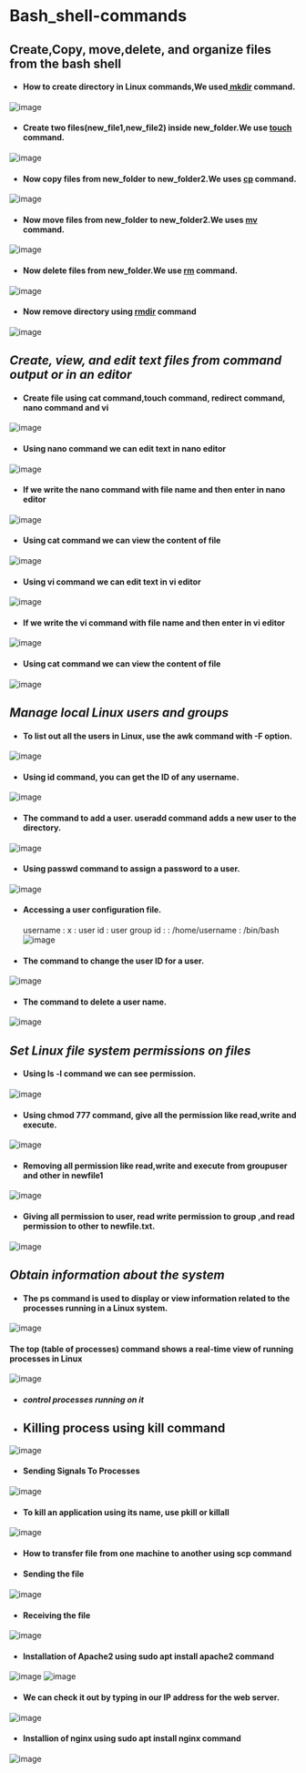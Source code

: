 # Bash_shell-commands
## Create,Copy, move,delete, and organize files from the bash shell
- #### How to create directory in Linux commands,We used<ins> mkdir</ins> command.
![image](https://user-images.githubusercontent.com/103019032/162363772-e377e93d-41fb-4e36-adbd-0af6578393a3.png)
- #### Create two files(new_file1,new_file2) inside new_folder.We use <ins>touch</ins> command.
![image](https://user-images.githubusercontent.com/103019032/162367280-c51b5937-5431-4819-ae83-3b2be28bad9f.png)
- #### Now copy files from new_folder to new_folder2.We uses <ins>cp</ins> command.
![image](https://user-images.githubusercontent.com/103019032/162368138-175d2fdc-aaa2-454e-ba05-b39ebef0d5da.png)
- #### Now move files from new_folder to new_folder2.We uses <ins> mv</ins> command.
 ![image](https://user-images.githubusercontent.com/103019032/162369203-f5a8cdf9-3fcd-474b-bf40-fde52e2b4364.png)
- #### Now delete files from new_folder.We use <ins>rm</ins> command.
![image](https://user-images.githubusercontent.com/103019032/162370109-ebf9e7f8-9ba9-4d54-805c-189206a8785d.png)
- #### Now remove directory using <ins>rmdir</ins> command
![image](https://user-images.githubusercontent.com/103019032/162370464-58d392a0-c9dc-478e-88c6-6002630215c5.png)
 ## *Create, view, and edit text files from command output or in an editor*
 - #### Create file using cat command,touch command, redirect command, nano command and vi
 ![image](https://user-images.githubusercontent.com/103019032/162372940-52bc8363-1c89-4dc2-9e9e-e15ddf87ee16.png)
- #### Using nano command we can edit text in nano editor
![image](https://user-images.githubusercontent.com/103019032/162373358-82b505a3-9e9d-49d3-b809-a0cefc1aac2b.png)
- #### If we write the nano command with file name and then enter in nano editor
![image](https://user-images.githubusercontent.com/103019032/162373449-70764526-d82a-4efa-bd9f-0309b67cad87.png)
- #### Using cat command we can view the content of file
![image](https://user-images.githubusercontent.com/103019032/162373848-25542b06-24c5-46a5-b757-274277cf91a9.png)
- #### Using vi command we can edit text in vi editor
![image](https://user-images.githubusercontent.com/103019032/162375536-4472ab44-989d-4c45-b254-ec92a1660d64.png)
- #### If we write the vi command with file name and then enter in vi editor
![image](https://user-images.githubusercontent.com/103019032/162376485-9cbc9645-e2cc-425b-b9ae-bda8b40216a9.png)
- #### Using cat command we can view the content of file
![image](https://user-images.githubusercontent.com/103019032/162376774-ea9ceb80-467b-46fe-a7c0-253aac63007f.png)
## *Manage local Linux users and groups*
- #### To list out all the users in Linux, use the awk command with -F option.
![image](https://user-images.githubusercontent.com/103019032/162377596-48b831ee-c8fb-4fcc-a313-f56633ee3772.png)
- #### Using id command, you can get the ID of any username.
![image](https://user-images.githubusercontent.com/103019032/162377904-88ef65c6-9626-4566-8ef0-4aea53ea2231.png)
- #### The command to add a user. useradd command adds a new user to the directory.
![image](https://user-images.githubusercontent.com/103019032/162378401-3c0919f3-c005-4b9e-9897-da1e1f3dc26a.png)
- #### Using passwd command to assign a password to a user.
![image](https://user-images.githubusercontent.com/103019032/162379207-79036a4e-cb2e-49d8-bb77-ce6a8495f967.png)
- #### Accessing a user configuration file.  
  username : x : user id : user group id : : /home/username : /bin/bash 
![image](https://user-images.githubusercontent.com/103019032/162379535-5a59042c-6230-4565-91c4-7c44e0d21351.png)
- #### The command to change the user ID for a user.  
![image](https://user-images.githubusercontent.com/103019032/162380530-ae6c31cd-9b57-47b5-9811-419bf8bdc4df.png)
 - #### The command to delete a user name. 
 ![image](https://user-images.githubusercontent.com/103019032/162381069-6e26d25c-e821-427f-9565-d5a7cf00780b.png)
## *Set Linux file system permissions on files*
- #### Using ls -l command we can see permission.
 ![image](https://user-images.githubusercontent.com/103019032/162384632-6e5ba402-d2b5-43c5-b794-d9a6f4a86c9b.png)
- #### Using chmod 777 command, give all the permission like read,write and execute.
![image](https://user-images.githubusercontent.com/103019032/162385099-2d8db6a5-0a12-4797-9d87-bd8ab66c41d3.png)
- #### Removing all permission  like read,write and execute from groupuser and other in newfile1
![image](https://user-images.githubusercontent.com/103019032/162385761-54a190a5-945b-4347-ac9f-07afedf1abcf.png)
- #### Giving all permission to user, read write permission to group ,and read permission to other to newfile.txt.
![image](https://user-images.githubusercontent.com/103019032/162386451-e19f29e9-9399-4871-b881-e56563e97e30.png)
## *Obtain information about the system*
- #### The ps command is used to display or view information related to the processes running in a Linux system.
![image](https://user-images.githubusercontent.com/103019032/162398815-895750cd-99c8-4075-a220-e8eaa92ce701.png)
#### The top (table of processes) command shows a real-time view of running processes in Linux 
![image](https://user-images.githubusercontent.com/103019032/162399204-252f6117-7d04-42fe-bba9-dbfcb83e7e60.png)
- #### *control processes running on it*
- ## Killing process using kill command
![image](https://user-images.githubusercontent.com/103019032/162401995-4e330aa4-9df0-4a36-8dcd-d418f88e0fe7.png)
- #### Sending Signals To Processes
![image](https://user-images.githubusercontent.com/103019032/162402524-14dcb6e3-a9c2-4eb8-9ca3-8ac872d0b129.png)
- #### To kill an application using its name, use pkill or killall
![image](https://user-images.githubusercontent.com/103019032/162403335-c6da3e36-eb4a-44e3-97b2-c4413da62547.png)
- #### How to transfer file from one machine to another using scp command
- #### Sending the file
![image](https://user-images.githubusercontent.com/103019032/162409856-7468dc61-05fa-47e6-a1c8-1bfd4630670b.png)
- #### Receiving the file
![image](https://user-images.githubusercontent.com/103019032/162410145-83d89fad-09a4-4307-9d1b-1e27a5c560a8.png)
- #### Installation of Apache2 using sudo apt install apache2 command
![image](https://user-images.githubusercontent.com/103019032/162412603-5785292c-0bc5-4266-a09a-7bf975c0ad49.png)
![image](https://user-images.githubusercontent.com/103019032/162413044-c0fc4eb4-c3ad-4e26-a4ff-e81a9ef31ae4.png)
- #### We can check it out by typing in our IP address for the web server.
![image](https://user-images.githubusercontent.com/103019032/162414520-5f9415d5-8a2e-4d4d-a6c7-da17c44644df.png)
- #### Installion of nginx using sudo apt install nginx command
![image](https://user-images.githubusercontent.com/103019032/162413516-0a18db20-7684-422b-948a-1b5fa6fbbd5d.png)












